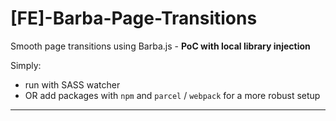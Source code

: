 # [FE]-Barba-Page-Transitions
Smooth page transitions using Barba.js - **PoC with local library injection**

Simply:
- run with SASS watcher
- OR add packages with `npm` and `parcel` / `webpack` for a more robust setup

---